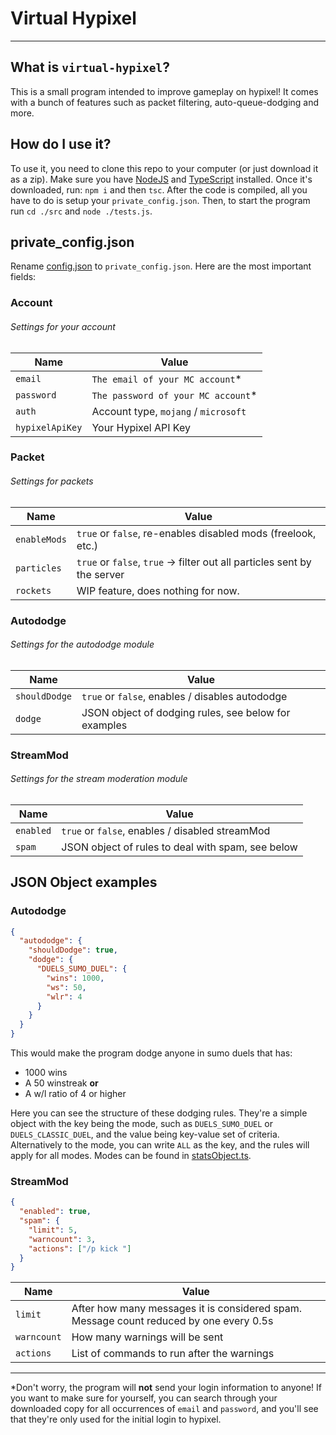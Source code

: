 # Virtual Hypixel

---

## What is `virtual-hypixel`?
This is a small program intended to improve gameplay on hypixel!
It comes with a bunch of features such as packet filtering, 
auto-queue-dodging and more. 

## How do I use it?
To use it, you need to clone this repo to your computer
(or just download it as a zip). Make sure you have [NodeJS](https://nodejs.org)
and [TypeScript](https://www.typescriptlang.org/) installed.
Once it's downloaded, run: `npm i` and then `tsc`. After the code 
is compiled, all you have to do is setup your `private_config.json`. 
Then, to start the program run `cd ./src` and `node ./tests.js`. 

## private_config.json
Rename [config.json](https://github.com/HumanDuck23/virtual-hypixel/blob/master/src/config.json)
to `private_config.json`. Here are the most important fields:

### Account
###### Settings for your account

| Name            | Value                                |
|-----------------|--------------------------------------|
| `email`         | `The email of your MC account`*      |
| `password`      | `The password of your MC account`*   |
| `auth`          | Account type, `mojang` / `microsoft` |
| `hypixelApiKey` | Your Hypixel API Key                 |

### Packet
###### Settings for packets

| Name         | Value                                                                    |
|--------------|--------------------------------------------------------------------------|
| `enableMods` | `true` or `false`, re-enables disabled mods (freelook, etc.)             |
| `particles`  | `true` or `false`, `true` -> filter out all particles sent by the server |
| `rockets`    | WIP feature, does nothing for now.                                       |                                      

### Autododge
###### Settings for the autododge module

| Name          | Value                                                |
|---------------|------------------------------------------------------|
| `shouldDodge` | `true` or `false`, enables / disables autododge      |
| `dodge`       | JSON object of dodging rules, see below for examples |

### StreamMod
###### Settings for the stream moderation module

| Name      | Value                                             |
|-----------|---------------------------------------------------|
| `enabled` | `true` or `false`, enables / disabled streamMod   |
| `spam`    | JSON object of rules to deal with spam, see below |

## JSON Object examples

### Autododge
```json
{
  "autododge": {
    "shouldDodge": true,
    "dodge": {
      "DUELS_SUMO_DUEL": {
        "wins": 1000,
        "ws": 50,
        "wlr": 4
      }
    }
  }
}
```

This would make the program dodge anyone in sumo duels that has:
- 1000 wins
- A 50 winstreak
**or**
- A w/l ratio of 4 or higher

Here you can see the structure of these dodging rules.
They're a simple object with the key being the mode, such as `DUELS_SUMO_DUEL`
or `DUELS_CLASSIC_DUEL`, and the value being key-value set of criteria. 
Alternatively to the mode, you can write `ALL` as the key, and the rules will 
apply for all modes. Modes can be found in [statsObject.ts](https://github.com/HumanDuck23/virtual-hypixel/blob/master/src/data/statsObject.ts).

### StreamMod
```json
{
  "enabled": true,
  "spam": {
    "limit": 5,
    "warncount": 3,
    "actions": ["/p kick "]
  }
}
```

| Name        | Value                                                                                  |
|-------------|----------------------------------------------------------------------------------------|
| `limit`     | After how many messages it is considered spam. Message count reduced by one every 0.5s |
| `warncount` | How many warnings will be sent                                                         |
| `actions`   | List of commands to run after the warnings                                             |

---
 
*Don't worry, the program will **not** send your login information to anyone!
If you want to make sure for yourself, you can search through your downloaded 
copy for all occurrences of `email` and `password`, and you'll see that they're
only used for the initial login to hypixel.